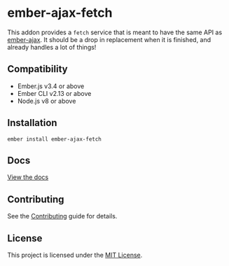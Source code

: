ember-ajax-fetch
==============================================================================

This addon provides a `fetch` service that is meant to have the same API as 
[ember-ajax](https://github.com/ember-cli/ember-ajax). It should be a drop in replacement
when it is finished, and already handles a lot of things!


Compatibility
------------------------------------------------------------------------------

* Ember.js v3.4 or above
* Ember CLI v2.13 or above
* Node.js v8 or above


Installation
------------------------------------------------------------------------------

```
ember install ember-ajax-fetch
```


Docs
------------------------------------------------------------------------------
[View the docs](https://expel-io.github.io/ember-ajax-fetch/)


Contributing
------------------------------------------------------------------------------

See the [Contributing](CONTRIBUTING.md) guide for details.


License
------------------------------------------------------------------------------

This project is licensed under the [MIT License](LICENSE.md).
